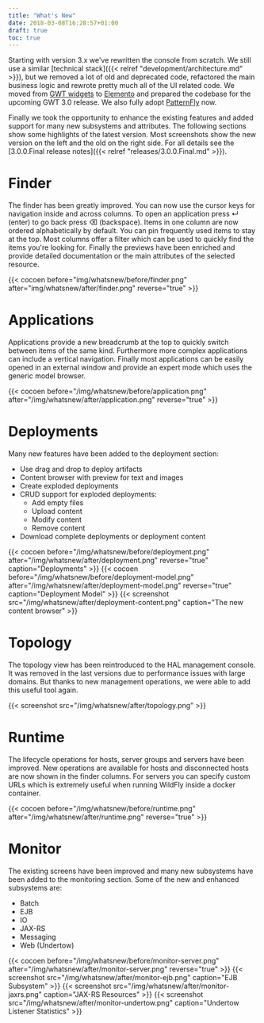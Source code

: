 ```yaml
---
title: "What's New"
date: 2018-03-08T16:28:57+01:00
draft: true
toc: true
---
```

Starting with version 3.x we've rewritten the console from scratch. We still use a similar [technical stack]({{< relref "development/architecture.md" >}}), but we removed a lot of old and deprecated code, refactored the main business logic and rewrote pretty much all of the UI related code. We moved from [GWT widgets](http://www.gwtproject.org/doc/latest/RefWidgetGallery.html) to [Elemento](https://github.com/hal/elemento) and prepared the codebase for the upcoming GWT 3.0 release. We also fully adopt [PatternFly](https://www.patternfly.org/) now.  

Finally we took the opportunity to enhance the existing features and added support for many new subsystems and attributes. The following sections show some highlights of the latest version. Most screenshots show the new version on the left and the old on the right side. For all details see the [3.0.0.Final release notes]({{< relref "releases/3.0.0.Final.md" >}}). 

# Finder

The finder has been greatly improved. You can now use the cursor keys for navigation inside and across columns. To open an application press ↵ (enter) to go back press ⌫ (backspace). Items in one column are now ordered alphabetically by default. You can pin frequently used items to stay at the top. Most columns offer a filter which can be used to quickly find the items you're looking for. Finally the previews have been enriched and provide detailed documentation or the main attributes of the selected resource. 

{{< cocoen before="img/whatsnew/before/finder.png" after="img/whatsnew/after/finder.png" reverse="true" >}} 

# Applications

Applications provide a new breadcrumb at the top to quickly switch between items of the same kind. Furthermore more complex applications can include a vertical navigation. Finally most applications can be easily opened in an external window and provide an expert mode which uses the generic model browser.  

{{< cocoen before="/img/whatsnew/before/application.png" after="/img/whatsnew/after/application.png" reverse="true" >}} 

# Deployments

Many new features have been added to the deployment section: 

- Use drag and drop to deploy artifacts
- Content browser with preview for text and images
- Create exploded deployments
- CRUD support for exploded deployments:
  - Add empty files
  - Upload content
  - Modify content
  - Remove content
- Download complete deployments or deployment content
 
{{< cocoen before="/img/whatsnew/before/deployment.png" after="/img/whatsnew/after/deployment.png" reverse="true" caption="Deployments" >}} 
{{< cocoen before="/img/whatsnew/before/deployment-model.png" after="/img/whatsnew/after/deployment-model.png" reverse="true" caption="Deployment Model" >}} 
{{< screenshot src="/img/whatsnew/after/deployment-content.png" caption="The new content browser" >}}

# Topology

The topology view has been reintroduced to the HAL management console. It was removed in the last versions due to performance issues with large domains. But thanks to new management operations, we were able to add this useful tool again.

{{< screenshot src="/img/whatsnew/after/topology.png" >}}

# Runtime

The lifecycle operations for hosts, server groups and servers have been improved. New operations are available for hosts and disconnected hosts are now shown in the finder columns. For servers you can specify custom URLs which is extremely useful when running WildFly inside a docker container.

{{< cocoen before="/img/whatsnew/before/runtime.png" after="/img/whatsnew/after/runtime.png" reverse="true" >}} 

# Monitor

The existing screens have been improved and many new subsystems have been added to the monitoring section. Some of the new and enhanced subsystems are:

- Batch
- EJB
- IO
- JAX-RS
- Messaging
- Web (Undertow)

{{< cocoen before="/img/whatsnew/before/monitor-server.png" after="/img/whatsnew/after/monitor-server.png" reverse="true" >}} 
{{< screenshot src="/img/whatsnew/after/monitor-ejb.png" caption="EJB Subsystem" >}}
{{< screenshot src="/img/whatsnew/after/monitor-jaxrs.png" caption="JAX-RS Resources" >}}
{{< screenshot src="/img/whatsnew/after/monitor-undertow.png" caption="Undertow Listener Statistics" >}}
